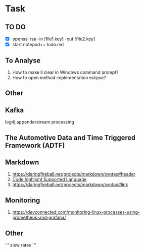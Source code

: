 # Task
## TO DO
 - [x] openssl rsa -in [file1.key] -out [file2.key]
 - [x] start notepad++ todo.md
## To Analyse 
1. How to make ll clear in Windows command prompt?
1. How to open method implementation eclipse?


## Other
## Kafka 
log4j appenderstream processing

## The Automotive Data and Time Triggered Framework (ADTF) 

## Markdown
1. https://daringfireball.net/projects/markdown/syntax#header
1. [Code highlight Supported Language](http://www.rubycoloredglasses.com/2013/04/languages-supported-by-github-flavored-markdown/)
1. https://daringfireball.net/projects/markdown/syntax#link


## Monitoring
1. https://devconnected.com/monitoring-linux-processes-using-prometheus-and-grafana/
## Other
'''
slew rates
'''
